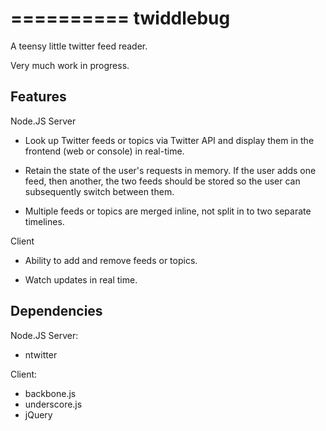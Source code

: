 ==========
twiddlebug
==========

A teensy little twitter feed reader.

Very much work in progress.


Features
--------

Node.JS Server 

- Look up Twitter feeds or topics via Twitter API and display them
  in the frontend (web or console) in real-time. 

- Retain the state of the user's requests in memory.  If the user adds one
  feed, then another, the two feeds should be stored so the user can
  subsequently switch between them. 

- Multiple feeds or topics are merged inline, not split in to two separate
  timelines.

Client 

- Ability to add and remove feeds or topics.

- Watch updates in real time.


Dependencies
------------

Node.JS Server:

- ntwitter

Client:

- backbone.js
- underscore.js
- jQuery


